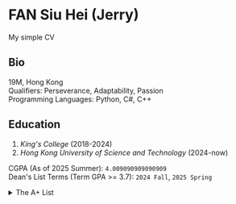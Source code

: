 # FAN Siu Hei (Jerry)
My simple CV
## Bio
19M, Hong Kong  
Qualifiers: Perseverance, Adaptability, Passion  
Programming Languages: Python, C#, C++
## Education
1. _King's College_ (2018-2024)
2. _Hong Kong University of Science and Technology_ (2024-now)

CGPA (As of 2025 Summer): `4.009090909090909`  
Dean's List Terms (Term GPA >= 3.7): `2024 Fall`, `2025 Spring`  

<details>
<summary>The A+ List</summary>  
| Semester | Course |Title |
|--------|----------|------|
|  2024 Fall | COMP1021 |Introduction to Computer Science |
|| MATH1013 | Calculus 1B |
|| PHYS1112 | General Physics 1 with Calculus |
| 2025 Spring | COMP2011 | Programming with C++ |
|| ELEC1200 | A System View of Communications |
| 2025 Summer | COMP2711 | Discrete Math Tools for CS |

</details>
